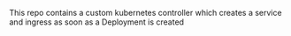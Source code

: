 This repo contains a custom kubernetes controller which creates a service and ingress as soon as a Deployment is created